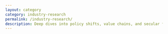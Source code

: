 ```yaml
---
layout: category
category: industry-research
permalink: /industry-research/
description: Deep dives into policy shifts, value chains, and secular forces shaping industries and capital flows.
---
```

